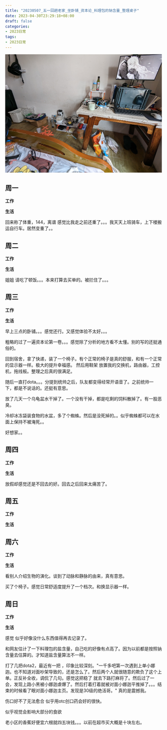 ```yaml
---
title: "20230507_五一回趟老家_坐卧铺_资本论_料理包的钠含量_整理桌子"
date: 2023-04-30T23:29:18+08:00
draft: false
categories:
- 2023日常
tags:
- 2023日常
---
```


![重新整理环境](https://raw.githubusercontent.com/nianyisi/20220717/main/2023/5/PXL_20230503_052334566.jpg)


## 周一

**工作**



**生活**

回来称了体重，144，离谱 感觉比我走之前还重了。。。我天天上班骑车，上下楼搬运自行车。居然变重了。。


## 周二

**工作**



**生活**

姐姐 请吃了顿饭。。。本来打算去买单的。被拦住了。。。



## 周三


**工作**



**生活**

早上三点的卧铺。。。感觉还行。又感觉体验不太好。。。

粗略的过了一遍资本论第一卷。。。感觉除了分析的地方看不太懂。别的写的还挺通俗的。

回到宿舍，拿了快递，装了一个椅子。有个正常的椅子是真的舒服，和有一个正常的显示器一样。极大的提升幸福感。 然后用鞋架 放置我的交换机，路由器，工控机，拖线板。整理之后真的很满足。

随后一直打dota。。。分提到统帅之后，队友都变得经常开语音了。之前统帅一下，都是不说话的。还挺有意思。

放了几天一个乌龟盆水干掉了。一个没有干掉，都是吃剩的饲料散掉了。有一股恶臭。

冷却冰冻袋装食物的水盆，多了个蜘蛛。然后是没死掉的。。似乎蜘蛛都可以在水面上保持不被淹死。。

好想家。。


## 周四


**工作**



**生活**

放假却感觉还是不回去的好。回去之后回来太痛苦了。

## 周五


**工作**



**生活**


## 周六


**工作**



**生活**

看别人介绍生物的演化。谈到了动脉和静脉的由来，真有意思。

买了个椅子。感觉日常舒适度提升了一个档次。和换显示器一样。



## 周日


**工作**



**生活**

感觉 似乎好像没什么东西值得再去记录了。

和网友估计了一下料理包的盐含量，自己吃的好像有点高了。因为以前都是按照钠含量去估算的。才知道盐含量算法不一样。

打了几把dota2，最近有一把 ，印象比较深刻。"一千多吧第一次遇到上单小娜迦。也不知道对面吵架导致的，还是怎么了。然后两个人就很随意的欺负了这个上单。正反补全收，调侃了几句。感觉这把稳了 就去下路打麻将了。然后过了一会，发现上路小黑被小娜迦虐爆了。然后打着打着就被对面小娜迦平推掉了。。。结束的时候看了眼对面小娜迦主页。发现是30级的绝活哥。"
真的是震撼我。

伤口好不了无法愈合  似乎用otc创口药会好的很快。

似乎视觉会影响大部分的食欲

老小区的香蕉好便宜六根就四五块钱。。。以前在超市买大概是十块左右。




